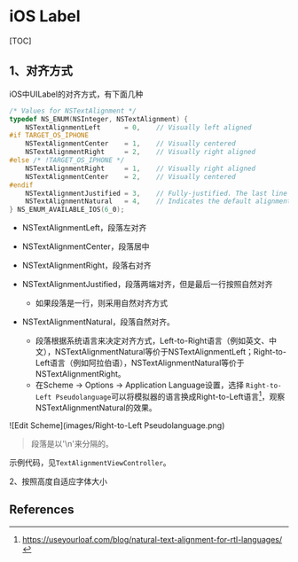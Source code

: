 # iOS Label

[TOC]

## 1、对齐方式

iOS中UILabel的对齐方式，有下面几种

```objective-c
/* Values for NSTextAlignment */
typedef NS_ENUM(NSInteger, NSTextAlignment) {
    NSTextAlignmentLeft      = 0,    // Visually left aligned
#if TARGET_OS_IPHONE
    NSTextAlignmentCenter    = 1,    // Visually centered
    NSTextAlignmentRight     = 2,    // Visually right aligned
#else /* !TARGET_OS_IPHONE */
    NSTextAlignmentRight     = 1,    // Visually right aligned
    NSTextAlignmentCenter    = 2,    // Visually centered
#endif
    NSTextAlignmentJustified = 3,    // Fully-justified. The last line in a paragraph is natural-aligned.
    NSTextAlignmentNatural   = 4,    // Indicates the default alignment for script
} NS_ENUM_AVAILABLE_IOS(6_0);
```



* NSTextAlignmentLeft，段落左对齐
* NSTextAlignmentCenter，段落居中
* NSTextAlignmentRight，段落右对齐
* NSTextAlignmentJustified，段落两端对齐，但是最后一行按照自然对齐
  * 如果段落是一行，则采用自然对齐方式

* NSTextAlignmentNatural，段落自然对齐。
  * 段落根据系统语言来决定对齐方式，Left-to-Right语言（例如英文、中文），NSTextAlignmentNatural等价于NSTextAlignmentLeft；Right-to-Left语言（例如阿拉伯语），NSTextAlignmentNatural等价于NSTextAlignmentRight。
  * 在Scheme -> Options -> Application Language设置，选择 `Right-to-Left Pseudolanguage`可以将模拟器的语言换成Right-to-Left语言[^1]，观察NSTextAlignmentNatural的效果。

![Edit Scheme](images/Right-to-Left Pseudolanguage.png)



> 段落是以'\n'来分隔的。



示例代码，见`TextAlignmentViewController`。



2、按照高度自适应字体大小



## References

[^1]: https://useyourloaf.com/blog/natural-text-alignment-for-rtl-languages/